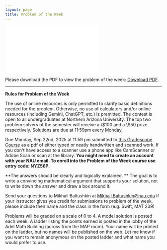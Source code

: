```yaml
---
layout: page
title: Problem of the Week
---
```



<object data="files/pdfs/2025-10-6.pdf" type="application/pdf" width="900px" height="900px">
	<embed src="files/pdfs/2025-10-6.pdf">
		<p>Please download the PDF to view the problem of the week: <a href="files/pdfs/2025-10-6.pdf">Download PDF</a>.</p>
	</embed>
</object>

<hr>
<b>Rules for Problem of the Week</b>

<p>
The use of online resources is only permitted to clarify basic definitions needed for the problem. Otherwise, no use of calculators and/or online resources (including Gemini, ChatGPT, etc.) is premitted. The contest is open to all undergraduates at Northern Arizona University. The top two problem solvers of the semester will receive a \$100 and a \$50 prize respectively. Solutions are due at 11:59pm every Monday. 
</p>

<p>Due Monday, Sep 22nd, 2025 at 11:59 pm submitted to 
<a href="https://www.gradescope.com/courses/884166"> this Gradescope Course</a> as a pdf of either typed or neatly handwritten and scanned work. If you don't have access to a scanner use a phone app like CamScanner or Adobe Scan or scan at the library. <b> You might need to create an account with your NAU email. To enroll into the Problem of the Week course use entry code: NYZ56P. </b>  

<p>**The answers should be clearly and logically explained. ** The goal is to write a convincing mathematical argument that supports your solution, not to write down the answer and draw a box around it.
</p> 


<p>
Send your questions to Mikhail Baltushkin at
<a href="mailto:Mikhail.Baltushkin@nau.edu?subject=potw" target="_blank">Mikhail.Baltushkin@nau.edu</a>
	If your instructor gives you credit for submissions to problem of the week, please include their name
	and the class in the form (e.g. Swift, MAT 239)
</p>

<p>
	Problems will be graded on a scale of 0 to 4.  A model solution is posted each week.
	A ladder listing the points earned is posted in the lobby of the Adel Math Building 
	(across from the MAP room).  Your name will be printed on the ladder, but no names will be published on the web.
	Let me know if you want to remain anonymous on the posted ladder and what name you would prefer to use.
</p> 
